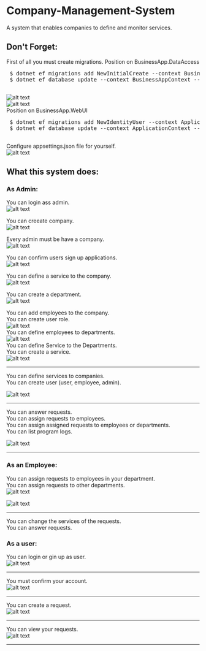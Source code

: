 # Company-Management-System
 A system that enables companies to define and monitor services. 
 
 ## Don't Forget:
 
 First of all you must create migrations.
 Position on BusinessApp.DataAccess
 <pre>
 $ dotnet ef migrations add NewInitialCreate --context BusinessAppContext --startup-project ../BusinessApp.WebUI
 $ dotnet ef database update --context BusinessAppContext --startup-project ../BusinessApp.WebUI
 </pre>
 ![alt text](https://github.com/Olymposrec/Company-Management-System/blob/main/gifs/1.png) <br>
  ![alt text](https://github.com/Olymposrec/Company-Management-System/blob/main/gifs/2.png) <br>
 Position on BusinessApp.WebUI
 <pre>
 $ dotnet ef migrations add NewIdentityUser --context ApplicationContext --startup-project ../BusinessApp.WebUI
 $ dotnet ef database update --context ApplicationContext --startup-project ../BusinessApp.WebUI
 </pre>
 
 Configure appsettings.json file for yourself. <br>
 ![alt text](https://github.com/Olymposrec/Company-Management-System/blob/main/gifs/appsettingjson.png) <br>
 
 
## What this system does:

### As Admin:
You can login ass admin. <br>
![alt text](https://github.com/Olymposrec/Company-Management-System/blob/main/gifs/1.gif)<br>

You can creeate company. <br>
![alt text](https://github.com/Olymposrec/Company-Management-System/blob/main/gifs/2.gif)<br>

Every admin must be have a company.<br>
![alt text](https://github.com/Olymposrec/Company-Management-System/blob/main/gifs/3.gif)<br>

You can confirm users sign up applications.<br>
![alt text](https://github.com/Olymposrec/Company-Management-System/blob/main/gifs/12.gif)<br>


You can define a service to the company.<br>
![alt text](https://github.com/Olymposrec/Company-Management-System/blob/main/gifs/9.gif)<br>

You can create a department. <br>
![alt text](https://github.com/Olymposrec/Company-Management-System/blob/main/gifs/4.gif)<br>

You can add employees to the company.<br>
You can create user role.<br>
![alt text](https://github.com/Olymposrec/Company-Management-System/blob/main/gifs/5.gif)<br>
You can define employees to departments.<br>
![alt text](https://github.com/Olymposrec/Company-Management-System/blob/main/gifs/14.gif)<br>
You can define Service to the Departments.<br>
You can create a service.<br>
![alt text](https://github.com/Olymposrec/Company-Management-System/blob/main/gifs/8.gif)<br>
<hr>
You can define services to companies.<br>
You can create user (user, employee, admin). <br>

![alt text](https://github.com/Olymposrec/Company-Management-System/blob/main/gifs/6.gif)<br>

<hr>
You can answer requests.<br>
You can assign requests to employees.<br>
You can assign assigned requests to employees or departments.<br>
You can list program logs.<br>

![alt text](https://github.com/Olymposrec/Company-Management-System/blob/main/gifs/10.gif)<br>

<hr>

### As an Employee:
You can assign requests to employees in your department.<br>
You can assign requests to other departments.<br>
![alt text](https://github.com/Olymposrec/Company-Management-System/blob/main/gifs/18.gif)<br>

![alt text](https://github.com/Olymposrec/Company-Management-System/blob/main/gifs/19.gif)<br>
<hr>

You can change the services of the requests.<br>
You can answer requests.<br>

### As a user:
You can login or gin up as user.<br>
![alt text](https://github.com/Olymposrec/Company-Management-System/blob/main/gifs/11.gif)<br>
<hr>

You must confirm your account.<br>
![alt text](https://github.com/Olymposrec/Company-Management-System/blob/main/gifs/13.gif)<br>
<hr>

You can create a request.<br>
![alt text](https://github.com/Olymposrec/Company-Management-System/blob/main/gifs/15.gif)<br>
<hr>

You can view your requests. <br>
![alt text](https://github.com/Olymposrec/Company-Management-System/blob/main/gifs/16.gif)<br>
<hr>

